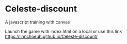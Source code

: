 # Celeste-discount
A javascript training with canvas

Launch the game with index.html on a local or use this link https://linnchoeuh.github.io/Celeste-discount/
